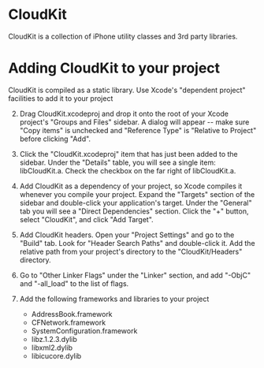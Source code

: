 CloudKit
========

CloudKit is a collection of iPhone utility classes and 3rd party libraries.

Adding CloudKit to your project
===============================

CloudKit is compiled as a static library. Use Xcode's "dependent project" facilities to add it to your project

2. Drag CloudKit.xcodeproj and drop it onto the root of your Xcode project's "Groups and Files" sidebar. A dialog will appear --
   make sure "Copy items" is unchecked and "Reference Type" is "Relative to Project" before clicking "Add".

3. Click the "CloudKit.xcodeproj" item that has just been added to the sidebar. Under the "Details" table, you will 
   see a single item: libCloudKit.a. Check the checkbox on the far right of libCloudKit.a.

4. Add CloudKit as a dependency of your project, so Xcode compiles it whenever you compile your project. 
   Expand the "Targets" section of the sidebar and double-click your application's target. Under the "General" 
   tab you will see a "Direct Dependencies" section. Click the "+" button, select "CloudKit", and click "Add Target".

7. Add CloudKit headers. Open your "Project Settings" and go to the "Build" tab. Look for "Header Search Paths" 
   and double-click it. Add the relative path from your project's directory to the "CloudKit/Headers" directory.

8. Go to "Other Linker Flags" under the "Linker" section, and add "-ObjC" and "-all_load" to the list of flags.

9. Add the following frameworks and libraries to your project
   * AddressBook.framework
   * CFNetwork.framework
   * SystemConfiguration.framework
   * libz.1.2.3.dylib
   * libxml2.dylib
   * libicucore.dylib
   
